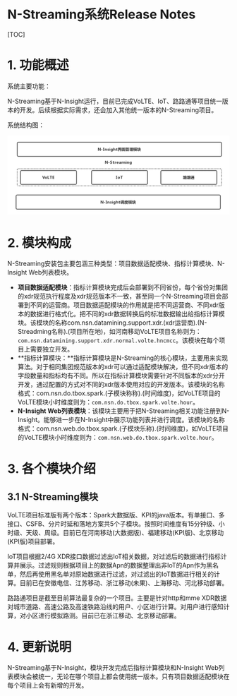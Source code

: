 # N-Streaming系统Release Notes

[TOC]

# 1.    功能概述

系统主要功能：

N-Streaming基于N-Insight运行，目前已完成VoLTE、IoT、路路通等项目统一版本的开发。后续根据实际需求，还会加入其他统一版本的N-Streaming项目。

系统结构图：

![1555378686630](assets/1555378686630.png)

# 2.    模块构成

N-Streaming安装包主要包涵三种类型：项目数据适配模块、指标计算模块、N-Insight Web列表模块。

- **项目数据适配模块**：指标计算模块完成后会部署到不同省份，每个省份对集团的xdr规范执行程度及xdr规范版本不一致，甚至同一个N-Streaming项目会部署到不同的运营商。项目数据适配模块的作用就是把不同运营商、不同xdr版本的数据进行格式化。把不同的xdr数据转换后的标准数据输出给指标计算模块。该模块的名称com.nsn.datamining.support.xdr.(xdr运营商).(N-Streadming名称).(项目所在地)，如河南移动VoLTE项目名称则为：`com.nsn.datamining.support.xdr.normal.volte.hncmcc`。该模块在每个项目上需要独立开发。
- **指标计算模块：**指标计算模块是N-Streaming的核心模块，主要用来实现算法。对于相同集团规范版本的xdr可以通过适配模块解决，但不同xdr版本的字段数量和指标均有不同。所以在指标计算模块需要针对不同版本的xdr分开开发，通过配置的方式对不同的xdr版本使用对应的开发版本。该模块的名称格式：com.nsn.do.tbox.spark.(子模块称称).(时间维度)，如VoLTE项目的VoLTE模块小时维度则为：`com.nsn.do.tbox.spark.volte.hour`。
- **N-Insight Web列表模块**：该模块主要用于把N-Streaming相关功能注册到N-Insight。能够进一步在N-Insight中展示功能列表并进行调度。该模块的名称格式：com.nsn.web.do.tbox.spark.(子模块乐称).(时间维度)，如VoLTE项目的VoLTE模块小时维度则为：`com.nsn.web.do.tbox.spark.volte.hour`。

# 3.    各个模块介绍

## 3.1    N-Streaming模块

VoLTE项目标准版有两个版本：Spark大数据版、KPI的java版本。有单接口、多接口、CSFB、分片时延和落地方案共5个子模块。按照时间维度有15分钟级、小时级、天级、周级。目前已在河南移动(大数据版)、福建移动(KPI版)、北京移动(KPI版)项目部署。

IoT项目根据2/4G XDR接口数据过滤出IoT相关数据，对过滤后的数据进行指标计算并展示。过滤规则根据项目上的数据Apn的数据整理出非IoT的Apn作为黑名单，然后再使用黑名单对原始数据进行过滤，对过滤出的IoT数据进行相关的计算。目前已在安徽电信、江苏移动、浙江移动(未果)、上海移动、河北移动部署。

路路通项目是截至目前算法最复杂的一个项目。主要是针对http和mme XDR数据对城市道路、高速公路及高速铁路沿线的用户、小区进行计算。对用户进行感知计算，对小区进行模拟路测。目前已在浙江移动、北京移动部署。

# 4.    更新说明

N-Streaming基于N-Insight，模块开发完成后指标计算模块和N-Insight Web列表模块会被统一，无论在哪个项目上都会使用统一版本。只有项目数据适配模块在每个项目上会有新增的开发。